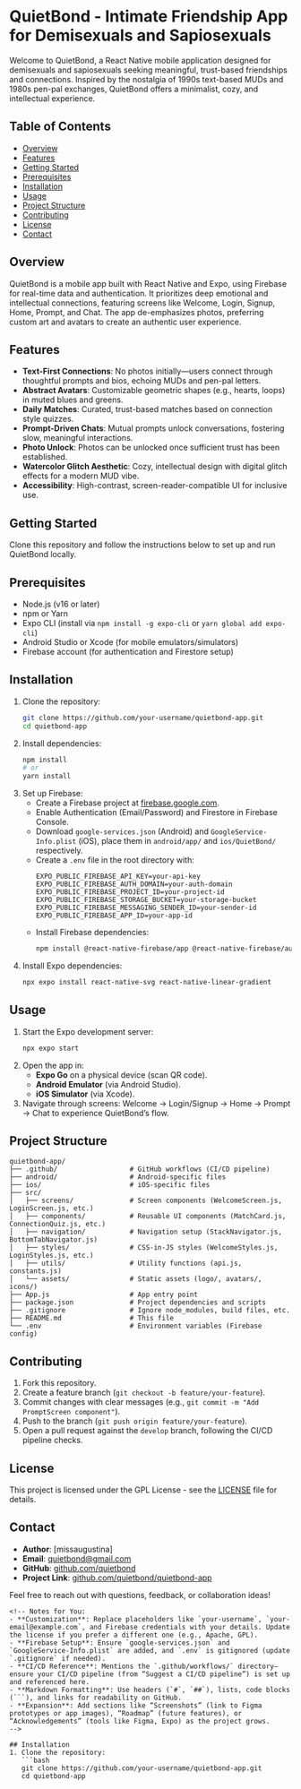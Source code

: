 # QuietBond - Intimate Friendship App for Demisexuals and Sapiosexuals

Welcome to QuietBond, a React Native mobile application designed for demisexuals and sapiosexuals seeking meaningful, trust-based friendships and connections. Inspired by the nostalgia of 1990s text-based MUDs and 1980s pen-pal exchanges, QuietBond offers a minimalist, cozy, and intellectual experience.

## Table of Contents
- [Overview](#overview)
- [Features](#features)
- [Getting Started](#getting-started)
- [Prerequisites](#prerequisites)
- [Installation](#installation)
- [Usage](#usage)
- [Project Structure](#project-structure)
- [Contributing](#contributing)
- [License](#license)
- [Contact](#contact)

## Overview
QuietBond is a mobile app built with React Native and Expo, using Firebase for real-time data and authentication. It prioritizes deep emotional and intellectual connections, featuring screens like Welcome, Login, Signup, Home, Prompt, and Chat. The app de-emphasizes photos, preferring custom art and avatars to create an authentic user experience.

## Features
- **Text-First Connections**: No photos initially—users connect through thoughtful prompts and bios, echoing MUDs and pen-pal letters.  
- **Abstract Avatars**: Customizable geometric shapes (e.g., hearts, loops) in muted blues and greens.  
- **Daily Matches**: Curated, trust-based matches based on connection style quizzes.  
- **Prompt-Driven Chats**: Mutual prompts unlock conversations, fostering slow, meaningful interactions.
- **Photo Unlock**: Photos can be unlocked once sufficient trust has been established. 
- **Watercolor Glitch Aesthetic**: Cozy, intellectual design with digital glitch effects for a modern MUD vibe.  
- **Accessibility**: High-contrast, screen-reader-compatible UI for inclusive use.

## Getting Started
Clone this repository and follow the instructions below to set up and run QuietBond locally.

## Prerequisites
- Node.js (v16 or later)
- npm or Yarn
- Expo CLI (install via `npm install -g expo-cli` or `yarn global add expo-cli`)
- Android Studio or Xcode (for mobile emulators/simulators)
- Firebase account (for authentication and Firestore setup)

## Installation
1. Clone the repository:
   ```bash
   git clone https://github.com/your-username/quietbond-app.git
   cd quietbond-app
   ```
2. Install dependencies:
   ```bash
   npm install
   # or
   yarn install
   ```
3. Set up Firebase:
   - Create a Firebase project at [firebase.google.com](https://firebase.google.com).
   - Enable Authentication (Email/Password) and Firestore in Firebase Console.
   - Download `google-services.json` (Android) and `GoogleService-Info.plist` (iOS), place them in `android/app/` and `ios/QuietBond/` respectively.
   - Create a `.env` file in the root directory with:
     ```env
     EXPO_PUBLIC_FIREBASE_API_KEY=your-api-key
     EXPO_PUBLIC_FIREBASE_AUTH_DOMAIN=your-auth-domain
     EXPO_PUBLIC_FIREBASE_PROJECT_ID=your-project-id
     EXPO_PUBLIC_FIREBASE_STORAGE_BUCKET=your-storage-bucket
     EXPO_PUBLIC_FIREBASE_MESSAGING_SENDER_ID=your-sender-id
     EXPO_PUBLIC_FIREBASE_APP_ID=your-app-id
     ```
   - Install Firebase dependencies:
     ```bash
     npm install @react-native-firebase/app @react-native-firebase/auth @react-native-firebase/firestore
     ```
4. Install Expo dependencies:
   ```bash
   npx expo install react-native-svg react-native-linear-gradient
   ```

## Usage
1. Start the Expo development server:
   ```bash
   npx expo start
   ```
2. Open the app in:
   - **Expo Go** on a physical device (scan QR code).
   - **Android Emulator** (via Android Studio).
   - **iOS Simulator** (via Xcode).
3. Navigate through screens: Welcome → Login/Signup → Home → Prompt → Chat to experience QuietBond’s flow.

## Project Structure
```
quietbond-app/
├── .github/                  # GitHub workflows (CI/CD pipeline)
├── android/                  # Android-specific files
├── ios/                      # iOS-specific files
├── src/
│   ├── screens/              # Screen components (WelcomeScreen.js, LoginScreen.js, etc.)
│   ├── components/           # Reusable UI components (MatchCard.js, ConnectionQuiz.js, etc.)
│   ├── navigation/           # Navigation setup (StackNavigator.js, BottomTabNavigator.js)
│   ├── styles/               # CSS-in-JS styles (WelcomeStyles.js, LoginStyles.js, etc.)
│   ├── utils/                # Utility functions (api.js, constants.js)
│   └── assets/               # Static assets (logo/, avatars/, icons/)
├── App.js                    # App entry point
├── package.json              # Project dependencies and scripts
├── .gitignore                # Ignore node_modules, build files, etc.
├── README.md                 # This file
└── .env                      # Environment variables (Firebase config)
```

## Contributing
1. Fork this repository.
2. Create a feature branch (`git checkout -b feature/your-feature`).
3. Commit changes with clear messages (e.g., `git commit -m "Add PromptScreen component"`).
4. Push to the branch (`git push origin feature/your-feature`).
5. Open a pull request against the `develop` branch, following the CI/CD pipeline checks.

## License
This project is licensed under the GPL License - see the [LICENSE](LICENSE) file for details.

## Contact
- **Author**: [missaugustina]  
- **Email**: quietbond@gmail.com  
- **GitHub**: [github.com/quietbond](https://github.com/quietbond)  
- **Project Link**: [github.com/quietbond/quietbond-app](https://github.com/quietbond/quietbond-app)

Feel free to reach out with questions, feedback, or collaboration ideas!
```
<!-- Notes for You:
- **Customization**: Replace placeholders like `your-username`, `your-email@example.com`, and Firebase credentials with your details. Update the license if you prefer a different one (e.g., Apache, GPL).  
- **Firebase Setup**: Ensure `google-services.json` and `GoogleService-Info.plist` are added, and `.env` is gitignored (update `.gitignore` if needed).  
- **CI/CD Reference**: Mentions the `.github/workflows/` directory—ensure your CI/CD pipeline (from “Suggest a CI/CD pipeline”) is set up and referenced here.  
- **Markdown Formatting**: Use headers (`#`, `##`), lists, code blocks (```), and links for readability on GitHub.  
- **Expansion**: Add sections like “Screenshots” (link to Figma prototypes or app images), “Roadmap” (future features), or “Acknowledgements” (tools like Figma, Expo) as the project grows.  
-->

## Installation
1. Clone the repository:
   ```bash
   git clone https://github.com/your-username/quietbond-app.git
   cd quietbond-app
